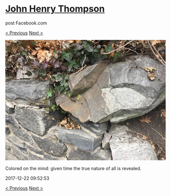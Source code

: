 # [John Henry Thompson](../README.md)
post Facebook.com

[< Previous](2017-12-22-1.md) [Next >](2017-12-20-1.md)

[![](../media/2017-12-22/Timeline-Photos-Colored-on-the-mind-given-time-the-true-nature-o.jpg)](../README.md)

Colored on the mind: given time the true nature of all is revealed.

2017-12-22 09:52:53

[< Previous](2017-12-22-1.md) [Next >](2017-12-20-1.md)
